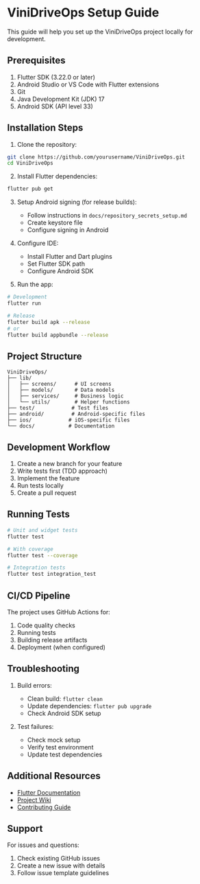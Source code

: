 # ViniDriveOps Setup Guide

This guide will help you set up the ViniDriveOps project locally for development.

## Prerequisites

1. Flutter SDK (3.22.0 or later)
2. Android Studio or VS Code with Flutter extensions
3. Git
4. Java Development Kit (JDK) 17
5. Android SDK (API level 33)

## Installation Steps

1. Clone the repository:
```bash
git clone https://github.com/yourusername/ViniDriveOps.git
cd ViniDriveOps
```

2. Install Flutter dependencies:
```bash
flutter pub get
```

3. Setup Android signing (for release builds):
   - Follow instructions in `docs/repository_secrets_setup.md`
   - Create keystore file
   - Configure signing in Android

4. Configure IDE:
   - Install Flutter and Dart plugins
   - Set Flutter SDK path
   - Configure Android SDK

5. Run the app:
```bash
# Development
flutter run

# Release
flutter build apk --release
# or
flutter build appbundle --release
```

## Project Structure

```
ViniDriveOps/
├── lib/
│   ├── screens/      # UI screens
│   ├── models/       # Data models
│   ├── services/     # Business logic
│   └── utils/        # Helper functions
├── test/            # Test files
├── android/         # Android-specific files
├── ios/            # iOS-specific files
└── docs/           # Documentation
```

## Development Workflow

1. Create a new branch for your feature
2. Write tests first (TDD approach)
3. Implement the feature
4. Run tests locally
5. Create a pull request

## Running Tests

```bash
# Unit and widget tests
flutter test

# With coverage
flutter test --coverage

# Integration tests
flutter test integration_test
```

## CI/CD Pipeline

The project uses GitHub Actions for:
1. Code quality checks
2. Running tests
3. Building release artifacts
4. Deployment (when configured)

## Troubleshooting

1. Build errors:
   - Clean build: `flutter clean`
   - Update dependencies: `flutter pub upgrade`
   - Check Android SDK setup

2. Test failures:
   - Check mock setup
   - Verify test environment
   - Update test dependencies

## Additional Resources

- [Flutter Documentation](https://docs.flutter.dev)
- [Project Wiki](docs/README.md)
- [Contributing Guide](CONTRIBUTING.md)

## Support

For issues and questions:
1. Check existing GitHub issues
2. Create a new issue with details
3. Follow issue template guidelines